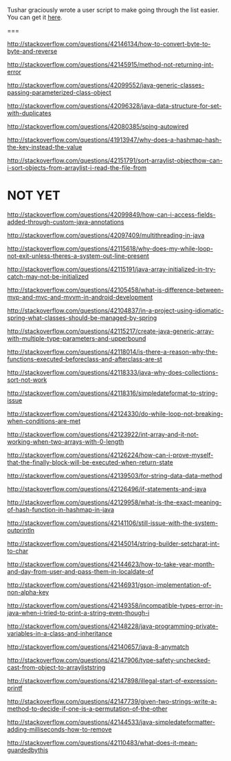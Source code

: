 Tushar graciously wrote a user script to make going through the list easier. You can get it [here](https://github.com/tusharjadhav219/Userscript-for-delete-candidates).

===

http://stackoverflow.com/questions/42146134/how-to-convert-byte-to-byte-and-reverse

http://stackoverflow.com/questions/42145915/method-not-returning-int-error

http://stackoverflow.com/questions/42099552/java-generic-classes-passing-parameterized-class-object

http://stackoverflow.com/questions/42096328/java-data-structure-for-set-with-duplicates

http://stackoverflow.com/questions/42080385/sping-autowired

http://stackoverflow.com/questions/41913947/why-does-a-hashmap-hash-the-key-instead-the-value

http://stackoverflow.com/questions/42151791/sort-arraylist-objecthow-can-i-sort-objects-from-arraylist-i-read-the-file-from

NOT YET
=====


http://stackoverflow.com/questions/42099849/how-can-i-access-fields-added-through-custom-java-annotations

http://stackoverflow.com/questions/42097409/multithreading-in-java

http://stackoverflow.com/questions/42115618/why-does-my-while-loop-not-exit-unless-theres-a-system-out-line-present

http://stackoverflow.com/questions/42115191/java-array-initialized-in-try-catch-may-not-be-initialized

http://stackoverflow.com/questions/42105458/what-is-difference-between-mvp-and-mvc-and-mvvm-in-android-development

http://stackoverflow.com/questions/42104837/in-a-project-using-idiomatic-spring-what-classes-should-be-managed-by-spring

http://stackoverflow.com/questions/42115217/create-java-generic-array-with-multiple-type-parameters-and-upperbound

http://stackoverflow.com/questions/42118014/is-there-a-reason-why-the-functions-executed-beforeclass-and-afterclass-are-st

http://stackoverflow.com/questions/42118333/java-why-does-collections-sort-not-work

http://stackoverflow.com/questions/42118316/simpledateformat-to-string-issue

http://stackoverflow.com/questions/42124330/do-while-loop-not-breaking-when-conditions-are-met

http://stackoverflow.com/questions/42123922/int-array-and-it-not-working-when-two-arrays-with-0-length

http://stackoverflow.com/questions/42126224/how-can-i-prove-myself-that-the-finally-block-will-be-executed-when-return-state

http://stackoverflow.com/questions/42139503/for-string-data-data-method

http://stackoverflow.com/questions/42126496/if-statements-and-java

http://stackoverflow.com/questions/42129958/what-is-the-exact-meaning-of-hash-function-in-hashmap-in-java

http://stackoverflow.com/questions/42141106/still-issue-with-the-system-outprintln

http://stackoverflow.com/questions/42145014/string-builder-setcharat-int-to-char

http://stackoverflow.com/questions/42144623/how-to-take-year-month-and-day-from-user-and-pass-them-in-localdate-of

http://stackoverflow.com/questions/42146931/gson-implementation-of-non-alpha-key

http://stackoverflow.com/questions/42149358/incompatible-types-error-in-java-when-i-tried-to-print-a-string-even-though-i

http://stackoverflow.com/questions/42148228/java-programming-private-variables-in-a-class-and-inheritance

http://stackoverflow.com/questions/42140657/java-8-anymatch

http://stackoverflow.com/questions/42147906/type-safety-unchecked-cast-from-object-to-arrayliststring

http://stackoverflow.com/questions/42147898/illegal-start-of-expression-printf

http://stackoverflow.com/questions/42147739/given-two-strings-write-a-method-to-decide-if-one-is-a-permutation-of-the-other

http://stackoverflow.com/questions/42144533/java-simpledateformatter-adding-milliseconds-how-to-remove

http://stackoverflow.com/questions/42110483/what-does-it-mean-guardedbythis
